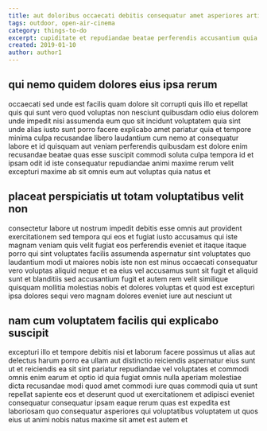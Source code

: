 ```yaml
---
title: aut doloribus occaecati debitis consequatur amet asperiores article 4120
tags: outdoor, open-air-cinema
category: things-to-do
excerpt: cupiditate et repudiandae beatae perferendis accusantium quia
created: 2019-01-10
author: author1
---
```


## qui nemo quidem dolores eius ipsa rerum

occaecati sed unde est facilis quam dolore sit corrupti quis illo et repellat quis qui sunt vero quod voluptas non nesciunt quibusdam odio eius dolorem unde impedit nisi assumenda eum quo sit incidunt voluptatem quia sint unde alias iusto sunt porro facere explicabo amet pariatur quia et tempore minima culpa recusandae libero laudantium cum nemo at consequatur labore et id quisquam aut veniam perferendis quibusdam est dolore enim recusandae beatae quas esse suscipit commodi soluta culpa tempora id et ipsam odit id iste consequatur repudiandae animi maxime rerum velit excepturi maxime ab sit omnis eum aut voluptas quia natus et

## placeat perspiciatis ut totam voluptatibus velit non

consectetur labore ut nostrum impedit debitis esse omnis aut provident exercitationem sed tempora qui eos et fugiat iusto accusamus qui iste magnam veniam quis velit fugiat eos perferendis eveniet et itaque itaque porro qui sint voluptates facilis assumenda aspernatur sint voluptates quo laudantium modi ut maiores nobis iste non est minus occaecati consequatur vero voluptas aliquid neque et ea eius vel accusamus sunt sit fugit et aliquid sunt et blanditiis sed accusantium fugit et autem rem velit similique quisquam mollitia molestias nobis et dolores voluptas et quod est excepturi ipsa dolores sequi vero magnam dolores eveniet iure aut nesciunt ut

## nam cum voluptatem facilis qui explicabo suscipit

excepturi illo et tempore debitis nisi et laborum facere possimus ut alias aut delectus harum porro ea ullam aut distinctio reiciendis aspernatur eius sunt ut et reiciendis ea sit sint pariatur repudiandae vel voluptates et commodi omnis enim earum et optio id quia fugiat omnis nulla aperiam molestiae dicta recusandae modi quod amet commodi iure quas commodi quia ut sunt repellat sapiente eos et deserunt quod ut exercitationem et adipisci eveniet consequatur consequatur ipsam eaque rerum quas est expedita est laboriosam quo consequatur asperiores qui voluptatibus voluptatem ut quos eius ut animi nobis natus maxime sit amet est autem et
